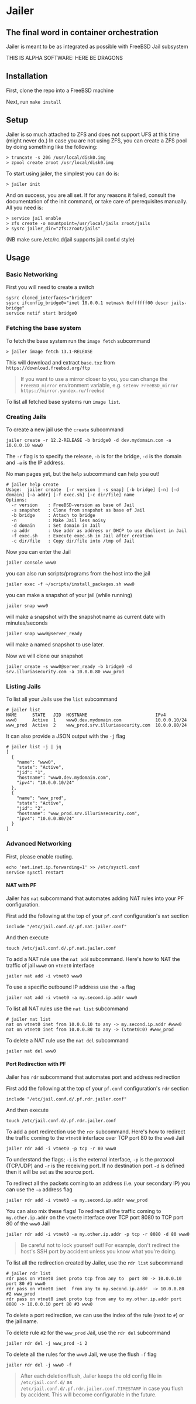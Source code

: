 # Jailer
## The final word in container orchestration

Jailer is meant to be as integrated as possible with FreeBSD Jail subsystem


THIS IS ALPHA SOFTWARE: HERE BE DRAGONS

## Installation

First, clone the repo into a FreeBSD machine

Next, run `make install`

## Setup

Jailer is so much attached to ZFS and does not support UFS at this time
(might never do.) In case you are not using ZFS, you can create a ZFS
pool by doing something like the following:

```
> truncate -s 20G /usr/local/disk0.img
> zpool create zroot /usr/local/disk0.img
```

To start using jailer, the simplest you can do is:

```
> jailer init
```

And on success, you are all set. If for any reasons it failed,
consult the documentation of the init command, or take care of
prerequisites manually. All you need is:

```
> service jail enable
> zfs create -o mountpoint=/usr/local/jails zroot/jails
> sysrc jailer_dir="zfs:zroot/jails"
```

(NB make sure /etc/rc.d/jail supports jail.conf.d style)

## Usage

### Basic Networking

First you will need to create a switch

```console
sysrc cloned_interfaces="bridge0"
sysrc ifconfig_bridge0="inet 10.0.0.1 netmask 0xffffff00 descr jails-bridge"
service netif start bridge0
```

### Fetching the base system
To fetch the base system run the `image fetch` subcommand

```
> jailer image fetch 13.1-RELEASE
```

This will download and extract `base.txz` from `https://download.freebsd.org/ftp`

> If you want to use a mirror closer to you, you can change the `FreeBSD_mirror` environment variable, e.g. `setenv FreeBSD_mirror https://mirror.yandex.ru/freebsd`

To list all fetched base systems run `image list`.

### Creating Jails

To create a new jail use the `create` subcommand

```
jailer create -r 12.2-RELEASE -b bridge0 -d dev.mydomain.com -a 10.0.0.10 www0
```

The `-r` flag is to specify the release, `-b` is for the bridge, `-d` is the domain and `-a` is the IP address.

No man pages yet, but the `help` subcommand can help you out!

```
# jailer help create
Usage:  jailer create  [-r version | -s snap] [-b bridge] [-n] [-d domain] [-a addr] [-f exec.sh] [-c dir/file] name
Options:
  -r version    : FreeBSD-version as base of Jail
  -s snapshot   : Clone from snapshot as base of Jail
  -b bridge     : Attach to bridge
  -n            : Make Jail less noisy
  -d domain     : Set domain in Jail
  -a addr       : Use addr as address or DHCP to use dhclient in Jail
  -f exec.sh    : Execute exec.sh in Jail after creation
  -c dir/file   : Copy dir/file into /tmp of Jail
```


Now you can enter the Jail

```
jailer console www0
```

you can also run scripts/programs from the host into the jail

```
jailer exec -f ~/scripts/install_packages.sh www0
```

you can make a snapshot of your jail (while running)

```
jailer snap www0
```

will make a snapshot with the snapshot name as current date with minutes/seconds

```
jailer snap www0@server_ready
```

will make a named snapshot to use later.


Now we will clone our snapshot

```
jailer create -s www0@server_ready -b bridge0 -d srv.illuriasecurity.com -a 10.0.0.80 www_prod
```

### Listing Jails

To list all your Jails use the `list` subcommand

```
# jailer list
NAME      STATE   JID  HOSTNAME                          IPv4
www0      Active  1    www0.dev.mydomain.com             10.0.0.10/24
www_prod  Active  2    www_prod.srv.illuriasecurity.com  10.0.0.80/24
```

It can also provide a JSON output with the `-j` flag

```
# jailer list -j | jq
[
  {
    "name": "www0",
    "state": "Active",
    "jid": "1",
    "hostname": "www0.dev.mydomain.com",
    "ipv4": "10.0.0.10/24"
  },
  {
    "name": "www_prod",
    "state": "Active",
    "jid": "2",
    "hostname": "www_prod.srv.illuriasecurity.com",
    "ipv4": "10.0.0.80/24"
  }
]
```

### Advanced Networking
First, please enable routing.

```
echo 'net.inet.ip.forwarding=1' >> /etc/sysctl.conf
service sysctl restart
```

#### NAT with PF

Jailer has `nat` subcommand that automates adding NAT rules into your PF configuration.

First add the following at the top of your `pf.conf` configuration's `nat` section

```
include "/etc/jail.conf.d/.pf.nat.jailer.conf"
```
And then execute

```
touch /etc/jail.conf.d/.pf.nat.jailer.conf
```

To add a NAT rule use the `nat add` subcommand. Here's how to NAT the traffic of jail `www0` on `vtnet0` interface

```
jailer nat add -i vtnet0 www0
```

To use a specific outbound IP address use the `-a` flag

```
jailer nat add -i vtnet0 -a my.second.ip.addr www0
```

To list all NAT rules use the `nat list` subcommand

```
# jailer nat list
nat on vtnet0 inet from 10.0.0.10 to any -> my.second.ip.addr #www0
nat on vtnet0 inet from 10.0.0.80 to any -> (vtnet0:0) #www_prod
```

To delete a NAT rule use the `nat del` subcommand

```
jailer nat del www0
```

#### Port Redirection with PF

Jailer has `rdr` subcommand that automates port and address redirection

First add the following at the top of your `pf.conf` configuration's `rdr` section

```
include "/etc/jail.conf.d/.pf.rdr.jailer.conf"
```
And then execute

```
touch /etc/jail.conf.d/.pf.rdr.jailer.conf
```

To add a port redirection use the `rdr` subcommand. Here's how to redirect the traffic coming to the `vtnet0` interface over TCP port 80 to the `www0` Jail

```
jailer rdr add -i vtnet0 -p tcp -r 80 www0
```

To understand the flags; `-i` is the external interface, `-p` is the protocol (TCP/UDP) and `-r` is the receiving port. If no destination port `-d` is defined then it will be set as the source port.

To redirect all the packets coming to an address (i.e. your secondary IP) you can use the `-a` address flag

```
jailer rdr add -i vtnet0 -a my.second.ip.addr www_prod
```

You can also mix these flags! To redirect all the traffic coming to `my.other.ip.addr` on the `vtnet0` interface over TCP port 8080 to TCP port 80 of the `www0` Jail

```
jailer rdr add -i vtnet0 -a my.other.ip.addr -p tcp -r 8080 -d 80 www0
```

> Be careful not to lock yourself out! For example, don't redirect the host's SSH port by accident unless you know what you're doing.

To list all the redirection created by Jailer, use the `rdr list` subcommand

```
# jailer rdr list
rdr pass on vtnet0 inet proto tcp from any to  port 80 -> 10.0.0.10 port 80 #1 www0
rdr pass on vtnet0 inet  from any to my.second.ip.addr  -> 10.0.0.80  #2 www_prod
rdr pass on vtnet0 inet proto tcp from any to my.other.ip.addr port 8080 -> 10.0.0.10 port 80 #3 www0
```

To delete a port redirection, we can use the index of the rule (next to `#`) or the jail name.

To delete rule `#2` for the `www_prod` Jail, use the `rdr del` subcommand

```
jailer rdr del -j www_prod -i 2
```

To delete all the rules for the `www0` Jail, we use the flush `-f` flag

```
jailer rdr del -j www0 -f
```

> After each deletion/flush, Jailer keeps the old config file in `/etc/jail.conf.d/` as `/etc/jail.conf.d/.pf.rdr.jailer.conf.TIMESTAMP` in case you flush by accident. This will become configurable in the future.

